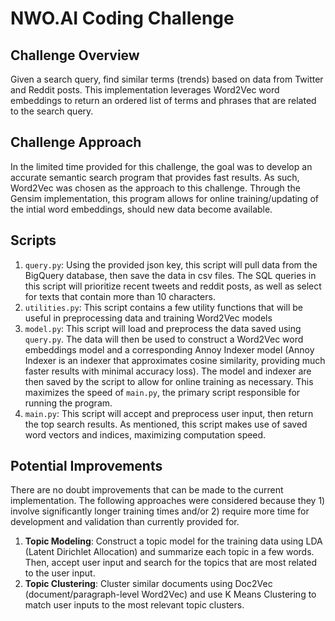 # NWO.AI Coding Challenge

## Challenge Overview
Given a search query, find similar terms (trends) based on data from Twitter and Reddit posts. This implementation leverages Word2Vec word embeddings to return an ordered list of terms and phrases that are related to the search query.

## Challenge Approach
In the limited time provided for this challenge, the goal was to develop an accurate semantic search program that provides fast results. As such, Word2Vec was chosen as the approach to this challenge. Through the Gensim implementation, this program allows for online training/updating of the intial word embeddings, should new data become available.

## Scripts
1. `query.py`: Using the provided json key, this script will pull data from the BigQuery database, then save the data in csv files. The SQL queries in this script will prioritize recent tweets and reddit posts, as well as select for texts that contain more than 10 characters.
2. `utilities.py`: This script contains a few utility functions that will be useful in preprocessing data and training Word2Vec models
3. `model.py`: This script will load and preprocess the data saved using `query.py`. The data will then be used to construct a Word2Vec word embeddings model and a corresponding Annoy Indexer model (Annoy Indexer is an indexer that approximates cosine similarity, providing much faster results with minimal accuracy loss). The model and indexer are then saved by the script to allow for online training as necessary. This maximizes the speed of `main.py`, the primary script responsible for running the program. 
4. `main.py`: This script will accept and preprocess user input, then return the top search results. As mentioned, this script makes use of saved word vectors and indices, maximizing computation speed. 

## Potential Improvements
There are no doubt improvements that can be made to the current implementation. The following approaches were considered because they 1) involve significantly longer training times and/or 2) require more time for development and validation than currently provided for.
1. **Topic Modeling**: Construct a topic model for the training data using LDA (Latent Dirichlet Allocation) and summarize each topic in a few words. Then, accept user input and search for the topics that are most related to the user input. 
2. **Topic Clustering**: Cluster similar documents using Doc2Vec (document/paragraph-level Word2Vec) and use K Means Clustering to match user inputs to the most relevant topic clusters.